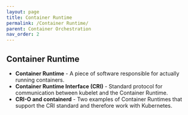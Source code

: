 ```yaml
---
layout: page
title: Container Runtime
permalink: /Container Runtime/
parent: Container Orchestration
nav_order: 2
---
```


## Container Runtime

- **Container Runtime** - A piece of software responsible for actually running containers.
- **Container Runtime Interface (CRI)** - Standard protocol for communication between kubelet and the Container Runtime.
- **CRI-O and containerd** - Two examples of Container Runtimes that support the CRI standard and therefore work with Kubernetes.
